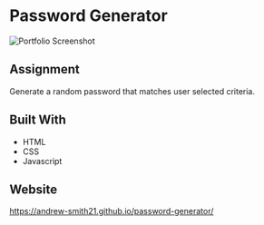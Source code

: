 # Password Generator

![Portfolio Screenshot](/assets/images/portfolio-screenshot.jpg?raw=true)

## Assignment
Generate a random password that matches user selected criteria.

## Built With
* HTML
* CSS
* Javascript

## Website
https://andrew-smith21.github.io/password-generator/
